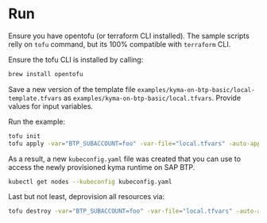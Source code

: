 # Run 

Ensure you have opentofu (or terraform CLI installed).
The sample scripts relly on `tofu` command, but its 100% compatible with `terraform` CLI.

Ensure the tofu CLI is installed by calling:
```sh
brew install opentofu
```

Save a new version of the template file `examples/kyma-on-btp-basic/local-template.tfvars` as `examples/kyma-on-btp-basic/local.tfvars`. Provide values for input variables.

Run the example:

```sh
tofu init
tofu apply -var="BTP_SUBACCOUNT=foo" -var-file="local.tfvars" -auto-approve
```

As a result, a new `kubeconfig.yaml` file was created that you can use to access the newly provisioned kyma runtime on SAP BTP.

```sh
kubectl get nodes --kubeconfig kubeconfig.yaml
```

Last but not least, deprovision all resources via:

```sh
tofu destroy -var="BTP_SUBACCOUNT=foo" -var-file="local.tfvars" -auto-approve
```